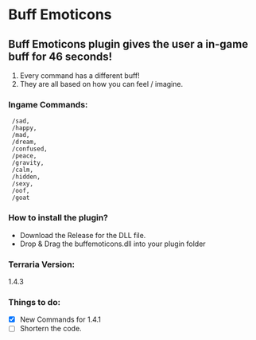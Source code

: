 # Buff Emoticons

## Buff Emoticons plugin gives the user a in-game buff for 46 seconds!


1. Every command has a different buff!
2. They are all based on how you can feel / imagine.

### Ingame Commands:
```
 /sad,
 /happy,
 /mad,
 /dream,
 /confused,
 /peace,
 /gravity,
 /calm,
 /hidden,
 /sexy,
 /oof,
 /goat
```

### How to install the plugin?
- Download the Release for the DLL file.
- Drop & Drag the buffemoticons.dll into your plugin folder

### Terraria Version:
1.4.3

### Things to do:

- [x] New Commands for 1.4.1
- [ ] Shortern the code.
